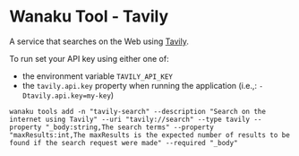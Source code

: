 # Wanaku Tool - Tavily

A service that searches on the Web using [Tavily](https://tavily.com/). 

To run set your API key using either one of: 

- the environment variable `TAVILY_API_KEY`
- the `tavily.api.key` property when running the application (i.e.,: `-Dtavily.api.key=my-key`)

```shell
wanaku tools add -n "tavily-search" --description "Search on the internet using Tavily" --uri "tavily://search" --type tavily --property "_body:string,The search terms" --property "maxResults:int,The maxResults is the expected number of results to be found if the search request were made" --required "_body"
```
